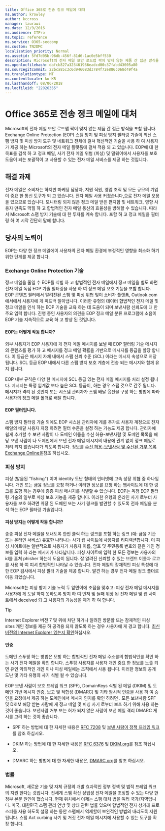 ```yaml
---
title: Office 365로 전송 정크 메일에 대처
ms.author: krowley
author: kccross
manager: laurawi
ms.date: 12/9/2016
ms.audience: ITPro
ms.topic: reference
ms.service: O365-seccomp
ms.custom: TN2DMC
localization_priority: Normal
ms.assetid: 5fd7d05b-96db-456f-81d6-1ac0e5bff530
description: Microsoft의 전자 메일 보안 로드맵 짝이 맞지 않는 제품 간 접근 방식을 포함 됩니다. Exchange Online Protection (EOP) 스팸 방지 및 피싱 방지 필터링 기술이 최신 스팸 방지 및 피싱 방지 도구 및 네트워크 전체에 걸쳐 혁신적인 기술을 사용 하 여 사용자가 제공 하는 Microsoft의 전자 메일 플랫폼에 걸쳐 적용 되 고 있습니다. EOP에 대 한 목표를 검색 하 고 정크 메일, 사기 전자 메일 위협 (피싱) 및 맬웨어에서 사용자를 보호 도움이 되는 포괄적이 고 사용할 수 있는 전자 메일 서비스를 제공 하는 것입니다.
ms.openlocfilehash: dafcb827a323461936eadcd00c37fabd43005a80
ms.sourcegitcommit: 22bca85c3c6d946083d3784f72e886c068d49f4a
ms.translationtype: MT
ms.contentlocale: ko-KR
ms.lasthandoff: 08/06/2018
ms.locfileid: "22026355"
---
```

# <a name="fighting-junk-email-sent-to-office-365"></a>Office 365로 전송 정크 메일에 대처

Microsoft의 전자 메일 보안 로드맵 짝이 맞지 않는 제품 간 접근 방식을 포함 됩니다. Exchange Online Protection (EOP) 스팸 방지 및 피싱 방지 필터링 기술이 최신 스팸 방지 및 피싱 방지 도구 및 네트워크 전체에 걸쳐 혁신적인 기술을 사용 하 여 사용자가 제공 하는 Microsoft의 전자 메일 플랫폼에 걸쳐 적용 되 고 있습니다. EOP에 대 한 목표를 검색 하 고 정크 메일, 사기 전자 메일 위협 (피싱) 및 맬웨어에서 사용자를 보호 도움이 되는 포괄적이 고 사용할 수 있는 전자 메일 서비스를 제공 하는 것입니다.
  
## <a name="the-challenge"></a>해결 과제

전자 메일은 소비자는 하지만 마케팅 담당자, 지원 직원, 영업 조직 및 모든 규모의 기업이 중요 한 통신 도구가 되 고 있습니다. 전자 메일 사용 커졌습니다,으로 전자 메일 오용을 있으므로 있습니다. 모니터링 되지 않은 정크 메일 받은 편지함 및 네트워크, 영향 사용자 만족도 막힐 하 고 합법적인 전자 메일 통신의 효율성을 방해할 수 있습니다. 따라서 Microsoft 스팸 방지 기술에 대 한 투자를 계속 합니다. 포함 하 고 정크 메일을 필터링 하 여 시작 간단히 말해 합니다. 
  
## <a name="our-efforts"></a>당사의 노력이

EOP는 다양 한 정크 메일에이 사용자의 전자 메일 환경에 부정적인 영향을 최소화 하기 위한 단계를 제공 합니다.
  
### <a name="exchange-online-protection-technology"></a>Exchange Online Protection 기술

정크 메일을 줄일 수 EOP를 식별 하 고 합법적인 전자 메일에서 정크 메일을 별도 화면 전자 메일 독점 EOP 기술 필터링을 사용 하 여 정크 메일 보호 기능을 포함 합니다. EOP 콘텐츠 필터에서 알려진된 스팸 및 피싱 위협 및이 소비자 플랫폼, Outlook.com에서에서 사용자에 게 피드백 알아냅니다. 이러한 유형의 데이터 합법적인 전자 메일 및 정크 메일을 인식 하는 EOP 기술을 교육 하는 데 도움이 되며 보낸사람 신뢰도에 대 한 주요 입력 합니다. 진행 중인 사용자의 의견을 EOP 정크 메일 분류 프로그램에 소음이 EOP 기술 지속적으로 교육 하 고 향상 된 것입니다.
  
#### <a name="how-does-eop-work"></a>EOP는 어떻게 작동 합니까?

외부 사용자가 EOP 사용자에 게 전자 메일 메시지를 보낼 때 EOP 필터링 기술 메시지의 콘텐츠를 평가 하 고 메시지를 정크 메일 확률을 기반으로 메시지를 등급을 할당 합니다. 이 등급은 메시지 자체 내에서 스팸 신뢰 수준 (SCL) 이라는 메시지 속성으로 저장 됩니다. SCL 등급 EOP 내에서 다른 스팸 방지 보호 계층에 전송 되는 메시지와 함께 유지 됩니다. 
  
EOP 내부 규칙은 다양 한 메시지에 SCL 등급 있는 전자 메일 메시지를 처리 설정 됩니다. 메시지는 특정 임계값 보다 높은 SCL 등급이, 하는 경우 스팸 것으로 간주 됩니다. 메시지가 격리 된 것인지 또는 시스템 관리자가 스팸 배달 옵션을 구성 하는 방법에 따라 사용자의 정크 메일 폴더로 배달 합니다.
  
#### <a name="eop-filters"></a>EOP 필터입니다.

스팸 방지 필터링 기술 외에도 EOP 시스템 관리자에 게를 추가로 사용자 계정으로 전자 메일의 배달 사용자 지정 하려면 필터 수준을 설정 하는 기능도 제공 합니다. 관리자에 쉽게 추가할 수 보낸 사람이 나 도메인 이름을 수신 허용-보낸사람 및 도메인 목록을 해당 보낸 사람이 나 도메인에서 보낸 전자 메일 메시지의 내용에 관계 없이 정크 메일로 처리 되지 않습니다가 되도록 합니다. 정보를 [수신 허용-보낸사람 및 수신된 거부 목록 Exchange Online을](safe-sender-and-blocked-sender-lists-faq.md)참조 하십시오.
  
### <a name="phishing-protection"></a>피싱 방지

피싱 (발음된 "fishing") 이며 identity 도난 형태의 인터넷에 고속 성장 위협 중 하나입니다. 개인 또는 금융 정보를 요청 하거나 이러한 정보를 요청 하는 웹사이트에 대 한 링크를 포함 하는 경우에 종종 피싱 메시지를 식별할 수 있습니다. EOP는 독점 EOP 필터링 기술의 일부로 피싱 보호 기능을 제공 합니다. 이러한 유형의 온라인 사기 로부터 사용자를 보호 하려면 위장 된 도메인 또는 사기 링크를 발견할 수 있도록 전자 메일을 분석 하는 EOP 필터링 기술입니다.
  
#### <a name="how-does-phishing-protection-work"></a>피싱 방지는 어떻게 작동 합니까?

종종 피싱 전자 메일을 보내도록 한번 클릭 하는 링크를 포함 하는 링크 (예: 금융 기관 또는 온라인 서비스) 유효한 나타나는 사기 웹 사이트에 사용자를 리디렉션합니다. 이 피싱 사이트에는 일반적으로 사용자가 사용자 이름, 암호 및 주민등록 번호와 같은 개인 정보를 입력 하 라는 메시지가 나타납니다. 피싱 사이트에 입력 한 모든 정보는 사용자의 id를 훔쳐 phisher 하는데 도움이 됩니다. 잘 알려진 신뢰할 수 있는 브랜드 이름과 로고를 사용 하 여 피셔 합법적인 나타날 수 있습니다. 전자 메일의 잠재적인 피싱 특성에 대 한 EOP 검사에서 피싱 필터 기술을 제공 합니다. 발견 하는 경우 전자 메일 정크 폴더로 이동 되었습니다.
  
Microsoft는 피싱 방지 기술 노력 두 앞면이에 초점을 맞추고: 피싱 전자 메일 메시지를 사용자에 게 도달 하지 못하도록 방지 하 여 먼저 및 둘째 위장 된 전자 메일 및 웹 사이트에서 deceived 되 고 사용자의 가능성을 제거 하 여 합니다. 
  
> [!TIP]
> Internet Explorer 버전 7 및 위에 차단 하거나 알려진 방문할 또는 잠재적인 피싱 sites 개인 정보를 제공 하 공격용 되지 않도록 하는 경우 사용자에 게 경고 합니다. [최신 버전의 Internet Explorer 있는지 확인](https://www.microsoft.com/windows/ie/default.mspx)하십시오. 
  
#### <a name="authentication"></a>인증

도메인 스푸핑 하는 방법은 모방 하는 합법적인 전자 메일 주소를의 합법적인를 확인 하는 사기 전자 메일을 확인 합니다. 스푸핑 사용자를 사용자 개인 중요 한 정보를 노출 되 면 유인 악의적인 개인 이나 피싱 메일에는 조직에서 사용 됩니다. 이러한 정보의 공개 도난 및 기타 유형의 사기 식별 될 수 있습니다.
  
EOP 보낸 사람이 보호 프레임 워크 (SPF), DomainKeys 식별 된 메일 (DKIM) 및 도메인 기반 메시지 인증, 보고 및 적합성 (DMARC) 및 기타 암시적 인증을 사용 하 여 승인을 요청에서 제공 하는 도메인에서 메시지 인지를 확인 하려면 . 모든 보낸사람 SPF 및 DKIM 해당 받는 사람에 게 정크 메일 및 피싱 사기 로부터 보호 하기 위해 사용 하는 것이 좋습니다. 보낸사람 거부 또는 허가 되지 않은 사람이 보낸 메일 격리 DMARC 게시를 고려 하는 것이 좋습니다.
  
- SPF 하는 방법에 대 한 자세한 내용은 [RFC 7208](https://tools.ietf.org/html/rfc7208) 및 [보낸 사람이 정책 프레임 워크](http://www.openspf.org/)를 참조 하십시오.
    
- DKIM 하는 방법에 대 한 자세한 내용은 [RFC 6376](https://tools.ietf.org/html/rfc6376) 및 [DKIM.org](http://dkim.org/)를 참조 하십시오.
    
- DMARC 하는 방법에 대 한 자세한 내용은, [DMARC.org](https://dmarc.org/)를 참조 하십시오.
    
### <a name="legislation"></a>법률

Microsoft, 새로운 기술 및 자체 규정의 개발 효과적인 정부 정책 및 법적 프레임 워크의 지원 한다는 것입니다. 전세계 스팸 확산 상업성 전자 메일을 조정할 수 있는 다양 한 정부 본문 원인이 했습니다. 현재 위치에서 이제는 스팸 대처 법을 여러 국가/지역입니다. 미국, 대한민국 스팸 관리 연방 및 상태 관련 법률 있으며 합법적인 전자 상거래 프로 스퍼를 사용 하도록 설정 하는 동안 스팸에서 억제할이 보완적인 방법의 내리도록 지원 됩니다. 스팸 Act curbing 사기 및 거짓 전자 메일 메시지에 사용할 수 있는 도구를 확장 합니다.
  

